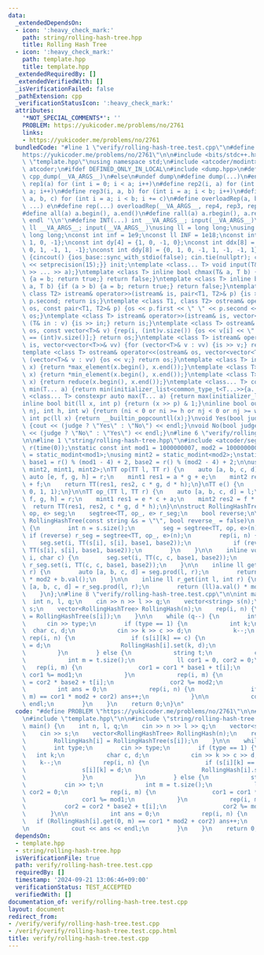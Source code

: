 ```yaml
---
data:
  _extendedDependsOn:
  - icon: ':heavy_check_mark:'
    path: string/rolling-hash-tree.hpp
    title: Rolling Hash Tree
  - icon: ':heavy_check_mark:'
    path: template.hpp
    title: template.hpp
  _extendedRequiredBy: []
  _extendedVerifiedWith: []
  _isVerificationFailed: false
  _pathExtension: cpp
  _verificationStatusIcon: ':heavy_check_mark:'
  attributes:
    '*NOT_SPECIAL_COMMENTS*': ''
    PROBLEM: https://yukicoder.me/problems/no/2761
    links:
    - https://yukicoder.me/problems/no/2761
  bundledCode: "#line 1 \"verify/rolling-hash-tree.test.cpp\"\n#define PROBLEM \"\
    https://yukicoder.me/problems/no/2761\"\n\n#include <bits/stdc++.h>\n\n#line 2\
    \ \"template.hpp\"\nusing namespace std;\n#include <atcoder/modint>\nusing namespace\
    \ atcoder;\n#ifdef DEFINED_ONLY_IN_LOCAL\n#include <dump.hpp>\n#define dump(...)\
    \ cpp_dump(__VA_ARGS__)\n#else\n#undef dump\n#define dump(...)\n#endif\n#define\
    \ rep1(a) for (int i = 0; i < a; i++)\n#define rep2(i, a) for (int i = 0; i <\
    \ a; i++)\n#define rep3(i, a, b) for (int i = a; i < b; i++)\n#define rep4(i,\
    \ a, b, c) for (int i = a; i < b; i += c)\n#define overloadRep(a, b, c, d, e,\
    \ ...) e\n#define rep(...) overloadRep(__VA_ARGS__, rep4, rep3, rep2, rep1)(__VA_ARGS__)\n\
    #define all(a) a.begin(), a.end()\n#define rall(a) a.rbegin(), a.rend()\n#define\
    \ endl '\\n'\n#define INT(...) int __VA_ARGS__; input(__VA_ARGS__)\n#define LL(...)\
    \ ll __VA_ARGS__; input(__VA_ARGS__)\nusing ll = long long;\nusing ull = unsigned\
    \ long long;\nconst int inf = 1e9;\nconst ll INF = 1e18;\nconst int dx[4] = {0,\
    \ 1, 0, -1};\nconst int dy[4] = {1, 0, -1, 0};\nconst int ddx[8] = {1, 0, -1,\
    \ 0, 1, -1, 1, -1};\nconst int ddy[8] = {0, 1, 0, -1, 1, -1, -1, 1};\nstruct cincout\
    \ {cincout() {ios_base::sync_with_stdio(false); cin.tie(nullptr); cout << fixed\
    \ << setprecision(15);}} init;\ntemplate <class... T> void input(T&... a) {(cin\
    \ >> ... >> a);}\ntemplate <class T> inline bool chmax(T& a, T b) {if (a < b)\
    \ {a = b; return true;} return false;}\ntemplate <class T> inline bool chmin(T&\
    \ a, T b) {if (a > b) {a = b; return true;} return false;}\ntemplate <class T1,\
    \ class T2> istream& operator>>(istream& is, pair<T1, T2>& p) {is >> p.first >>\
    \ p.second; return is;}\ntemplate <class T1, class T2> ostream& operator<<(ostream&\
    \ os, const pair<T1, T2>& p) {os << p.first << \" \" << p.second << '\\n'; return\
    \ os;}\ntemplate <class T> istream& operator>>(istream& is, vector<T>& v) {for\
    \ (T& in : v) {is >> in;} return is;}\ntemplate <class T> ostream& operator<<(ostream&\
    \ os, const vector<T>& v) {rep(i, (int)v.size()) {os << v[i] << \" \\n\"[i + 1\
    \ == (int)v.size()];} return os;}\ntemplate <class T> istream& operator>>(istream&\
    \ is, vector<vector<T>>& vv) {for (vector<T>& v : vv) {is >> v;} return is;}\n\
    template <class T> ostream& operator<<(ostream& os, vector<vector<T>>& vv) {for\
    \ (vector<T>& v : vv) {os << v;} return os;}\ntemplate <class T> inline T max(vector<T>\
    \ x) {return *max_element(x.begin(), x.end());}\ntemplate <class T> inline T min(vector<T>\
    \ x) {return *min_element(x.begin(), x.end());}\ntemplate <class T> inline T sum(vector<T>\
    \ x) {return reduce(x.begin(), x.end());}\ntemplate <class... T> constexpr auto\
    \ min(T... a) {return min(initializer_list<common_type_t<T...>>{a...});}\ntemplate\
    \ <class... T> constexpr auto max(T... a) {return max(initializer_list<common_type_t<T...>>{a...});}\n\
    inline bool bit(ll x, int p) {return (x >> p) & 1;}\ninline bool out(int ni, int\
    \ nj, int h, int w) {return (ni < 0 or ni >= h or nj < 0 or nj >= w);}\ninline\
    \ int pc(ll x) {return __builtin_popcountll(x);}\nvoid Yes(bool judge = true)\
    \ {cout << (judge ? \"Yes\" : \"No\") << endl;}\nvoid No(bool judge = true) {cout\
    \ << (judge ? \"No\" : \"Yes\") << endl;}\n#line 6 \"verify/rolling-hash-tree.test.cpp\"\
    \n\n#line 1 \"string/rolling-hash-tree.hpp\"\n#include <atcoder/segtree>\n\nmt19937_64\
    \ r(time(0));\nstatic const int mod1 = 1000000007, mod2 = 1000000009;\nusing mint1\
    \ = static_modint<mod1>;\nusing mint2 = static_modint<mod2>;\nstatic const int\
    \ base1 = r() % (mod1 - 4) + 2, base2 = r() % (mod2 - 4) + 2;\n\nusing TT = tuple<mint1,\
    \ mint2, mint1, mint2>;\nTT op(TT l, TT r) {\n    auto [a, b, c, d] = l;\n   \
    \ auto [e, f, g, h] = r;\n    mint1 res1 = a * g + e;\n    mint2 res2 = b * h\
    \ + f;\n    return TT(res1, res2, c * g, d * h);\n}\nTT e() {\n    return TT(0,\
    \ 0, 1, 1);\n}\n\nTT op_(TT l, TT r) {\n    auto [a, b, c, d] = l;\n    auto [e,\
    \ f, g, h] = r;\n    mint1 res1 = e * c + a;\n    mint2 res2 = f * d + b;\n  \
    \  return TT(res1, res2, c * g, d * h);\n}\n\nstruct RollingHashTree {\n    segtree<TT,\
    \ op, e> seg;\n    segtree<TT, op_, e> r_seg;\n    bool reverse;\n\n    explicit\
    \ RollingHashTree(const string &s = \"\", bool reverse_ = false)\n        : reverse(reverse_)\
    \ {\n        int n = s.size();\n        seg = segtree<TT, op, e>(n);\n       \
    \ if (reverse) r_seg = segtree<TT, op_, e>(n);\n        rep(i, n) {\n        \
    \    seg.set(i, TT(s[i], s[i], base1, base2));\n            if (reverse) r_seg.set(i,\
    \ TT(s[i], s[i], base1, base2));\n        }\n    }\n\n    inline void set(int\
    \ i, char c) {\n        seg.set(i, TT(c, c, base1, base2));\n        if (reverse)\
    \ r_seg.set(i, TT(c, c, base1, base2));\n    }\n\n    inline ll get(int l, int\
    \ r) {\n        auto [a, b, c, d] = seg.prod(l, r);\n        return (ll)a.val()\
    \ * mod2 + b.val();\n    }\n\n    inline ll r_get(int l, int r) {\n        auto\
    \ [a, b, c, d] = r_seg.prod(l, r);\n        return (ll)a.val() * mod2 + b.val();\n\
    \    }\n};\n#line 8 \"verify/rolling-hash-tree.test.cpp\"\n\nint main() {\n  \
    \  int n, l, q;\n    cin >> n >> l >> q;\n    vector<string> s(n);\n    cin >>\
    \ s;\n    vector<RollingHashTree> RollingHash(n);\n    rep(i, n) {\n        RollingHash[i]\
    \ = RollingHashTree(s[i]);\n    }\n\n    while (q--) {\n        int type;\n  \
    \      cin >> type;\n        if (type == 1) {\n            int k;\n          \
    \  char c, d;\n            cin >> k >> c >> d;\n            k--;\n           \
    \ rep(i, n) {\n                if (s[i][k] == c) {\n                    s[i][k]\
    \ = d;\n                    RollingHash[i].set(k, d);\n                }\n   \
    \         }\n        } else {\n            string t;\n            cin >> t;\n\
    \            int m = t.size();\n            ll cor1 = 0, cor2 = 0;\n         \
    \   rep(i, m) {\n                cor1 = cor1 * base1 + t[i];\n               \
    \ cor1 %= mod1;\n            }\n            rep(i, m) {\n                cor2\
    \ = cor2 * base2 + t[i];\n                cor2 %= mod2;\n            }\n\n   \
    \         int ans = 0;\n            rep(i, n) {\n                if (RollingHash[i].get(0,\
    \ m) == cor1 * mod2 + cor2) ans++;\n            }\n\n            cout << ans <<\
    \ endl;\n        }\n    }\n    return 0;\n}\n"
  code: "#define PROBLEM \"https://yukicoder.me/problems/no/2761\"\n\n#include <bits/stdc++.h>\n\
    \n#include \"template.hpp\"\n\n#include \"string/rolling-hash-tree.hpp\"\n\nint\
    \ main() {\n    int n, l, q;\n    cin >> n >> l >> q;\n    vector<string> s(n);\n\
    \    cin >> s;\n    vector<RollingHashTree> RollingHash(n);\n    rep(i, n) {\n\
    \        RollingHash[i] = RollingHashTree(s[i]);\n    }\n\n    while (q--) {\n\
    \        int type;\n        cin >> type;\n        if (type == 1) {\n         \
    \   int k;\n            char c, d;\n            cin >> k >> c >> d;\n        \
    \    k--;\n            rep(i, n) {\n                if (s[i][k] == c) {\n    \
    \                s[i][k] = d;\n                    RollingHash[i].set(k, d);\n\
    \                }\n            }\n        } else {\n            string t;\n \
    \           cin >> t;\n            int m = t.size();\n            ll cor1 = 0,\
    \ cor2 = 0;\n            rep(i, m) {\n                cor1 = cor1 * base1 + t[i];\n\
    \                cor1 %= mod1;\n            }\n            rep(i, m) {\n     \
    \           cor2 = cor2 * base2 + t[i];\n                cor2 %= mod2;\n     \
    \       }\n\n            int ans = 0;\n            rep(i, n) {\n             \
    \   if (RollingHash[i].get(0, m) == cor1 * mod2 + cor2) ans++;\n            }\n\
    \n            cout << ans << endl;\n        }\n    }\n    return 0;\n}"
  dependsOn:
  - template.hpp
  - string/rolling-hash-tree.hpp
  isVerificationFile: true
  path: verify/rolling-hash-tree.test.cpp
  requiredBy: []
  timestamp: '2024-09-21 13:06:46+09:00'
  verificationStatus: TEST_ACCEPTED
  verifiedWith: []
documentation_of: verify/rolling-hash-tree.test.cpp
layout: document
redirect_from:
- /verify/verify/rolling-hash-tree.test.cpp
- /verify/verify/rolling-hash-tree.test.cpp.html
title: verify/rolling-hash-tree.test.cpp
---
```

